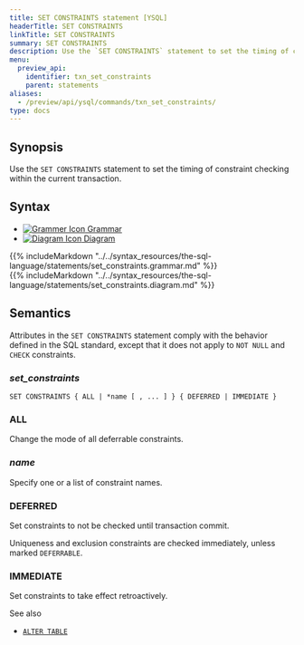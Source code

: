 ```yaml
---
title: SET CONSTRAINTS statement [YSQL]
headerTitle: SET CONSTRAINTS
linkTitle: SET CONSTRAINTS
summary: SET CONSTRAINTS
description: Use the `SET CONSTRAINTS` statement to set the timing of constraint checking within the current transaction.
menu:
  preview_api:
    identifier: txn_set_constraints
    parent: statements
aliases:
  - /preview/api/ysql/commands/txn_set_constraints/
type: docs
---
```


## Synopsis

Use the `SET CONSTRAINTS` statement to set the timing of constraint checking within the current transaction.

## Syntax

<ul class="nav nav-tabs nav-tabs-yb">
  <li >
    <a href="#grammar" class="nav-link active" id="grammar-tab" data-toggle="tab" role="tab" aria-controls="grammar" aria-selected="true">
      <img src="/icons/file-lines.svg" alt="Grammer Icon">
      Grammar
    </a>
  </li>
  <li>
    <a href="#diagram" class="nav-link" id="diagram-tab" data-toggle="tab" role="tab" aria-controls="diagram" aria-selected="false">
      <img src="/icons/diagram.svg" alt="Diagram Icon">
      Diagram
    </a>
  </li>
</ul>

<div class="tab-content">
  <div id="grammar" class="tab-pane fade show active" role="tabpanel" aria-labelledby="grammar-tab">
  {{% includeMarkdown "../../syntax_resources/the-sql-language/statements/set_constraints.grammar.md" %}}
  </div>
  <div id="diagram" class="tab-pane fade" role="tabpanel" aria-labelledby="diagram-tab">
  {{% includeMarkdown "../../syntax_resources/the-sql-language/statements/set_constraints.diagram.md" %}}
  </div>
</div>

## Semantics

Attributes in the `SET CONSTRAINTS` statement comply with the behavior defined in the SQL standard, except that it does not apply to `NOT NULL` and `CHECK` constraints.

### *set_constraints*

```
SET CONSTRAINTS { ALL | *name [ , ... ] } { DEFERRED | IMMEDIATE }
```

### ALL

Change the mode of all deferrable constraints.

### *name*

Specify one or a list of constraint names.

### DEFERRED

Set constraints to not be checked until transaction commit.

Uniqueness and exclusion constraints are checked immediately, unless marked `DEFERRABLE`.

### IMMEDIATE

Set constraints to take effect retroactively.

See also

- [`ALTER TABLE`](../ddl_alter_table)
